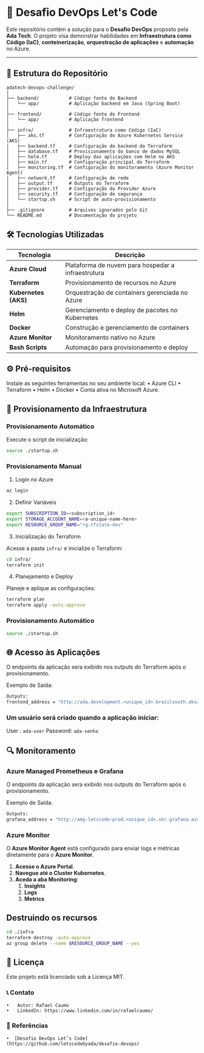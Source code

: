 # 🚀 Desafio DevOps Let's Code

Este repositório contém a solução para o **Desafio DevOps** proposto pela **Ada Tech**. O projeto visa demonstrar habilidades em **Infraestrutura como Código (IaC)**, **conteinerização**, **orquestração de aplicações** e **automação** no Azure.

---

## 📁 Estrutura do Repositório
```plaintext
adatech-devops-challenge/
│
├── backend/           # Código fonte do Backend
│   └── app/           # Aplicação backend em Java (Spring Boot)
│
├── frontend/          # Código fonte do Frontend
│   └── app/           # Aplicação frontend
│
├── infra/             # Infraestrutura como Código (IaC)
│   ├── aks.tf         # Configuração do Azure Kubernetes Service (AKS)
│   ├── backend.tf     # Configuração do backend do Terraform
│   ├── database.tf    # Provisionamento do banco de dados MySQL
│   ├── helm.tf        # Deploy das aplicações com Helm no AKS
│   ├── main.tf        # Configuração principal do Terraform
│   ├── monitoring.tf  # Configuração do monitoramento (Azure Monitor Agent)
│   ├── network.tf     # Configuração de rede
│   ├── output.tf      # Outputs do Terraform
│   ├── provider.tf    # Configuração do Provider Azure
│   ├── security.tf    # Configuração de segurança
│   └── startup.sh     # Script de auto-provisionamento
│
├── .gitignore         # Arquivos ignorados pelo Git
└── README.md          # Documentação do projeto
```
## 🛠️ Tecnologias Utilizadas

| **Tecnologia**        | **Descrição**                                       |
|-----------------------|-----------------------------------------------------|
| **Azure Cloud**       | Plataforma de nuvem para hospedar a infraestrutura  |
| **Terraform**         | Provisionamento de recursos no Azure                |
| **Kubernetes (AKS)**  | Orquestração de containers gerenciada no Azure      |
| **Helm**              | Gerenciamento e deploy de pacotes no Kubernetes     |
| **Docker**            | Construção e gerenciamento de containers            |
| **Azure Monitor**     | Monitoramento nativo no Azure                       |
| **Bash Scripts**      | Automação para provisionamento e deploy             |

## ⚙️ Pré-requisitos

Instale as seguintes ferramentas no seu ambiente local:
	•	Azure CLI
	•	Terraform
	•	Helm
	•	Docker
	•	Conta ativa no Microsoft Azure.

## 🚀 Provisionamento da Infraestrutura

### Provisionamento Automático

Execute o script de inicialização:

``` bash
source ./startup.sh
```

### Provisionamento Manual

1. Login no Azure

``` bash
az login
```

2. Definir Variáveis

``` bash
export SUBSCRIPTION_ID=<subscription_id>
export STORAGE_ACCOUNT_NAME=<a-unique-name-here>
export RESOURCE_GROUP_NAME="rg-tfstate-dev"
```

3. Inicialização do Terraform

Acesse a pasta `infra/` e inicialize o Terraform:

``` bash
cd infra/
terraform init
```

4. Planejamento e Deploy

Planeje e aplique as configurações:

``` bash
terraform plan
terraform apply -auto-approve
```

### Provisionamento Automático

``` bash
source ./startup.sh
```

## 🌐 Acesso às Aplicações

O endpoints da aplicação sera exibido nos outputs do Terraform após o provisionamento.

Exemplo de Saída:
``` bash
Outputs:
frontend_address = "http://ada.development.<unique_id>.brazilsouth.aksapp.io"
```

### Um usuário será criado quando a aplicação iniciar:

User : `ada-user`
Password: `ada-senha`

## 🔍 Monitoramento

### Azure Managed Prometheus e Grafana

O endpoints da aplicação sera exibido nos outputs do Terraform após o provisionamento.

Exemplo de Saída:
``` bash
Outputs:
grafana_address = "http://amg-letscode-prod.<unique_id>.sbr.grafana.azure.com"
```
### Azure Monitor

O **Azure Monitor Agent** está configurado para enviar logs e métricas diretamente para o **Azure Monitor**.

1. **Acesse o Azure Portal**.
2. **Navegue até o Cluster Kubernetes**.
3. **Aceda a aba Monitoring**:
   1. **Insights**  
   2. **Logs**  
   3. **Metrics**

## Destruindo os recursos

``` bash
cd ./infra 
terraform destroy -auto-approve
az group delete --name $RESOURCE_GROUP_NAME --yes
```

## 📜 Licença

Este projeto está licenciado sob a Licença MIT.

### 📞 Contato
	•	Autor: Rafael Caumo
	•	LinkedIn: https://www.linkedin.com/in/rafaelcaumo/

### 🔗 Referências
	•  [Desafio DevOps Let’s Code](https://github.com/letscodebyada/desafio-devops)